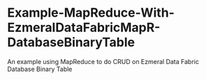 # Example-MapReduce-With-EzmeralDataFabricMapR-DatabaseBinaryTable
An example using MapReduce to do CRUD on Ezmeral Data Fabric Database Binary Table
